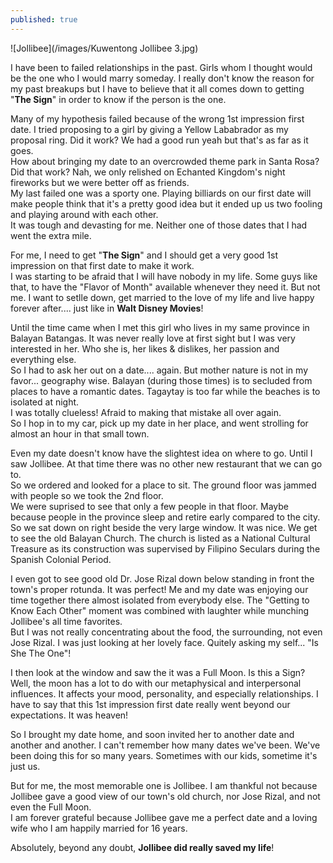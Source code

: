 ```yaml
---
published: true
---
```

![Jollibee](/images/Kuwentong Jollibee 3.jpg)

I have been to failed relationships in the past. Girls whom I thought would be the one who I would marry someday. I really don't know the reason for my past breakups but I have to believe that it all comes down to getting "**The Sign**" in order to know if the person is the one. 

Many of my hypothesis failed because of the wrong 1st impression first date. I tried proposing to a girl by giving a Yellow Lababrador as my proposal ring. Did it work? We had a good run yeah but that's as far as it goes.   
How about bringing my date to an overcrowded theme park in Santa Rosa? Did that work? Nah, we only relished on Echanted Kingdom's night fireworks but we were better off as friends.   
My last failed one was a sporty one. Playing billiards on our first date will make people think that it's a pretty good idea but it ended up us two fooling and playing around with each other.   
It was tough and devasting for me. Neither one of those dates that I had went the extra mile. 

For me, I need to get "**The Sign**" and I should get a very good 1st impression on that first date to make it work.   
I was starting to be afraid that I will have nobody in my life. Some guys like that, to have the "Flavor of Month" available whenever they need it. But not me. I want to setlle down, get married to the love of my life and live happy forever after.... just like in **Walt Disney Movies**!

Until the time came when I met this girl who lives in my same province in Balayan Batangas. It was never really love at first sight but I was very interested in her. Who she is, her likes & dislikes, her passion and everything else.   
So I had to ask her out on a date.... again. But mother nature is not in my favor... geography wise. Balayan (during those times) is to secluded from places to have a romantic dates. Tagaytay is too far while the beaches is to isolated at night.   
I was totally clueless! Afraid to making that mistake all over again.   
So I hop in to my car, pick up my date in her place, and went strolling for almost an hour in that small town. 

Even my date doesn't know have the slightest idea on where to go. Until I saw Jollibee. At that time there was no other new restaurant that we can go to.   
So we ordered and looked for a place to sit. The ground floor was jammed with people so we took the 2nd floor.   
We were suprised to see that only a few people in that floor. Maybe because people in the province sleep and retire early compared to the city.   
So we sat down on right beside the very large window. It was nice. We get to see the old Balayan Church. The church is listed as a National Cultural Treasure as its construction was supervised by Filipino Seculars during the Spanish Colonial Period.

I even got to see good old Dr. Jose Rizal down below standing in front the town's proper rotunda. It was perfect! Me and my date was enjoying our time together there almost isolated from everybody else.    The "Getting to Know Each Other" moment was combined with laughter while munching Jollibee's all time favorites.   
But I was not really concentrating about the food, the surrounding, not even Jose Rizal. I was just looking at her lovely face. Quitely asking my self... "Is She The One"!  

I then look at the window and saw the it was a Full Moon. Is this a Sign?   
Well, the moon has a lot to do with our metaphysical and interpersonal influences. It affects your mood, personality, and especially relationships. I have to say that this 1st impression first date really went beyond our expectations. It was heaven!

So I brought my date home, and soon invited her to another date and another and another. I can't remember how many dates we've been. We've been doing this for so many years. Sometimes with our kids, sometime it's just us. 

But for me, the most memorable one is Jollibee. I am thankful not because Jollibee gave a good view of our town's old church, nor Jose Rizal, and not even the Full Moon.   
I am forever grateful because Jollibee gave me a perfect date and a loving wife who I am happily married for 16 years. 

Absolutely, beyond any doubt, **Jollibee did really saved my life**!  